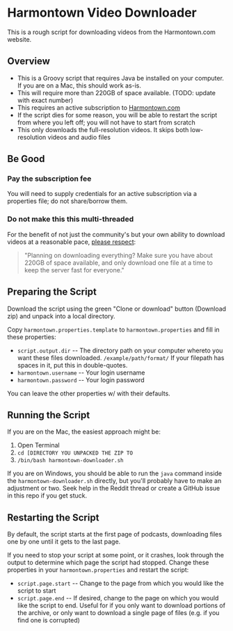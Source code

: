 # Harmontown Video Downloader #

This is a rough script for downloading videos from the Harmontown.com website.

## Overview

* This is a Groovy script that requires Java be installed on your computer.  If you are on a Mac, this should work as-is.
* This will require more than 220GB of space available. (TODO: update with exact number)
* This requires an active subscription to [Harmontown.com](http://www.harmontown.com)
* If the script dies for some reason, you will be able to restart the script from where you left off; you will not have to start from scratch
* This only downloads the full-resolution videos.  It skips both low-resolution videos and audio files

## Be Good

### Pay the subscription fee
You will need to supply credentials for an active subscription via a properties file; do not share/borrow them.

### Do not make this this multi-threaded
For the benefit of not just the community's but your own ability to download videos at a reasonable pace, [please respect](https://www.reddit.com/r/Harmontown/comments/d2dxnb/harmontown_is_ending/):
> "Planning on downloading everything? Make sure you have about 220GB of space available, and only download one file at a time to keep the server fast for everyone."

## Preparing the Script
Download the script using the green "Clone or download" button (Download zip) and unpack into a local directory.

Copy `harmontown.properties.template` to `harmontown.properties` and fill in these properties:
* `script.output.dir` -- The directory path on your computer whereto you want these files downloaded. `/example/path/format/`
If your filepath has spaces in it, put this in double-quotes.
* `harmontown.username` -- Your login username
* `harmontown.password` -- Your login password

You can leave the other properties w/ with their defaults.

## Running the Script
If you are on the Mac, the easiest approach might be:
1. Open Terminal
2. `cd [DIRECTORY YOU UNPACKED THE ZIP TO`
3. `/bin/bash harmontown-downloader.sh`

If you are on Windows, you should be able to run the `java` command inside the `harmontown-downloader.sh` directly, but
you'll probably have to make an adjustment or two.  Seek help in the Reddit thread or create a GitHub issue in this repo
if you get stuck.

## Restarting the Script

By default, the script starts at the first page of podcasts, downloading files one by one until it gets to the last page.

If you need to stop your script at some point, or it crashes, look through the output to determine which page the script
had stopped.  Change these properties in your `harmontown.properties` and restart the script:

* `script.page.start` -- Change to the page from which you would like the script to start
* `script.page.end` -- If desired, change to the page on which you would like the script to end.  Useful for if you
only want to download portions of the archive, or only want to download a single page of files (e.g. if you find one is
corrupted)
